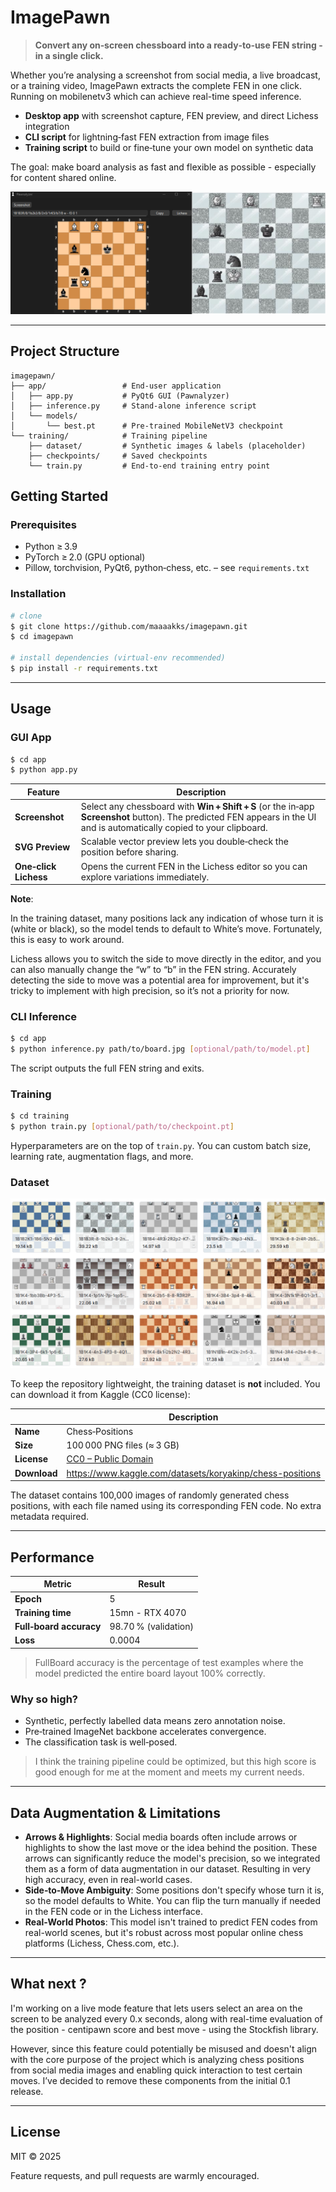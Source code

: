 # ImagePawn

> **Convert any on‑screen chessboard into a ready‑to‑use FEN string - in a single click.**

Whether you’re analysing a screenshot from social media, a live broadcast, or a training video, ImagePawn extracts the complete FEN in one click.
Running on mobilenetv3 which can achieve real-time speed inference.

* **Desktop app** with screenshot capture, FEN preview, and direct Lichess integration  
* **CLI script** for lightning‑fast FEN extraction from image files  
* **Training script** to build or fine‑tune your own model on synthetic data  

The goal: make board analysis as fast and flexible as possible - especially for content shared online.

![Pawnalyzer in action](images/app_example.png)

---

## Project Structure
```
imagepawn/
├── app/                 # End‑user application
│   ├── app.py           # PyQt6 GUI (Pawnalyzer)
│   ├── inference.py     # Stand‑alone inference script
│   └── models/
│       └── best.pt      # Pre‑trained MobileNetV3 checkpoint
└── training/            # Training pipeline
    ├── dataset/         # Synthetic images & labels (placeholder)
    ├── checkpoints/     # Saved checkpoints
    └── train.py         # End‑to‑end training entry point
```

## Getting Started

### Prerequisites

* Python ≥ 3.9  
* PyTorch ≥ 2.0 (GPU optional)  
* Pillow, torchvision, PyQt6, python‑chess, etc. – see `requirements.txt`

### Installation

```bash
# clone
$ git clone https://github.com/maaaakks/imagepawn.git
$ cd imagepawn

# install dependencies (virtual‑env recommended)
$ pip install -r requirements.txt
```

---

## Usage

### GUI App

```bash
$ cd app
$ python app.py
```

| Feature | Description |
|---------|-------------|
| **Screenshot** | Select any chessboard with **Win + Shift + S** (or the in‑app **Screenshot** button). The predicted FEN appears in the UI and is automatically copied to your clipboard. |
| **SVG Preview** | Scalable vector preview lets you double‑check the position before sharing. |
| **One‑click Lichess** | Opens the current FEN in the Lichess editor so you can explore variations immediately. |

**Note**: 

In the training dataset, many positions lack any indication of whose turn it is (white or black), so the model tends to default to White’s move.
Fortunately, this is easy to work around.

Lichess allows you to switch the side to move directly in the editor, and you can also manually change the “w” to “b” in the FEN string.
Accurately detecting the side to move was a potential area for improvement, but it's tricky to implement with high precision, so it’s not a priority for now.

### CLI Inference

```bash
$ cd app
$ python inference.py path/to/board.jpg [optional/path/to/model.pt]
```

The script outputs the full FEN string and exits.

### Training

```bash
$ cd training
$ python train.py [optional/path/to/checkpoint.pt]
```

Hyperparameters are on the top of `train.py`.
You can custom batch size, learning rate, augmentation flags, and more.

### Dataset

![Dataset mosaic](images/mosaic_dataset.png)

To keep the repository lightweight, the training dataset is **not** included.
You can download it from Kaggle (CC0 license):

| | Description |
|---|---|
| **Name** | Chess‑Positions |
| **Size** | 100 000 PNG files (≈ 3 GB) |
| **License** | [CC0 – Public Domain](https://creativecommons.org/publicdomain/zero/1.0/) |
| **Download** | <https://www.kaggle.com/datasets/koryakinp/chess-positions> |

The dataset contains 100,000 images of randomly generated chess positions, with each file named using its corresponding FEN code.
No extra metadata required.

---

## Performance

| Metric | Result |
|--------|--------|
| **Epoch** | 5 |
| **Training time** | 15mn - RTX 4070 |
| **Full‑board accuracy** | 98.70 % (validation) |
| **Loss** | 0.0004 |

>FullBoard accuracy is the percentage of test examples where the model predicted the entire board layout 100% correctly.

### Why so high?

* Synthetic, perfectly labelled data means zero annotation noise.  
* Pre‑trained ImageNet backbone accelerates convergence.  
* The classification task is well‑posed.

>I think the training pipeline could be optimized, but this high score is good enough for me at the moment and meets my current needs.

---

## Data Augmentation & Limitations

* **Arrows & Highlights**: Social media boards often include arrows or highlights to show the last move or the idea behind the position. These arrows can significantly reduce the model's precision, so we integrated them as a form of data augmentation in our dataset. Resulting in very high accuracy, even in real-world cases.
* **Side‑to‑Move Ambiguity**: Some positions don't specify whose turn it is, so the model defaults to White. You can flip the turn manually if needed in the FEN code or in the Lichess interface.
* **Real‑World Photos**: This model isn't trained to predict FEN codes from real-world scenes, but it's robust across most popular online chess platforms (Lichess, Chess.com, etc.).

---

## What next ?

I'm working on a live mode feature that lets users select an area on the screen to be analyzed every 0.x seconds, along with real-time evaluation of the position - centipawn score and best move - using the Stockfish library.

However, since this feature could potentially be misused and doesn't align with the core purpose of the project which is analyzing chess positions from social media images and enabling quick interaction to test certain moves. I’ve decided to remove these components from the initial 0.1 release.

---

## License

MIT © 2025

Feature requests, and pull requests are warmly encouraged.
